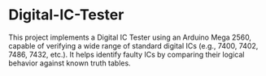 # Digital-IC-Tester
This project implements a Digital IC Tester using an Arduino Mega 2560, capable of verifying a wide range of standard digital ICs (e.g., 7400, 7402, 7486, 7432, etc.). It helps identify faulty ICs by comparing their logical behavior against known truth tables.

